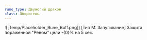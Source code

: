 ```yaml
---
rune_type: Двуногий дракон
class: Оборотень
---
```

![[Temp/Placeholder_Rune_Buff.png]]
[Тип М: Запугивание] Защита пораженной "Ревом" цели -{0}% на 5 сек.
